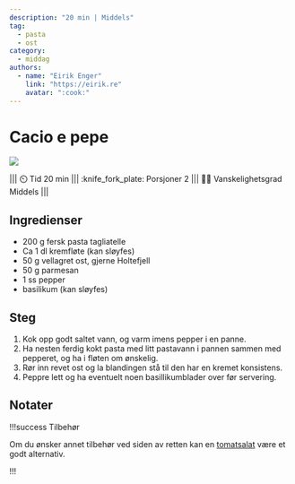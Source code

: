 ```yaml
---
description: "20 min | Middels"
tag:
  - pasta
  - ost
category:
  - middag
authors:
  - name: "Eirik Enger"
    link: "https://eirik.re"
    avatar: ":cook:"
---
```


# Cacio e pepe

![](/static/pasta-ost-e-pepe/pasta-ost-e-pepe.webp)

<!-- dprint-ignore-start -->
||| :timer_clock: Tid
20 min
||| :knife_fork_plate: Porsjoner
2
||| :cook: Vanskelighetsgrad
Middels
|||
<!-- dprint-ignore-end -->

## Ingredienser

- 200 g fersk pasta tagliatelle
- Ca 1 dl kremfløte (kan sløyfes)
- 50 g vellagret ost, gjerne Holtefjell
- 50 g parmesan
- 1 ss pepper
- basilikum (kan sløyfes)

## Steg

1. Kok opp godt saltet vann, og varm imens pepper i en panne.
2. Ha nesten ferdig kokt pasta med litt pastavann i pannen sammen med pepperet, og ha i
   fløten om ønskelig.
3. Rør inn revet ost og la blandingen stå til den har en kremet konsistens.
4. Peppre lett og ha eventuelt noen basillikumblader over før servering.

## Notater

!!!success Tilbehør

Om du ønsker annet tilbehør ved siden av retten kan en
[tomatsalat](/enkel-servering/tomat-salat.md) være et godt alternativ.

!!!
